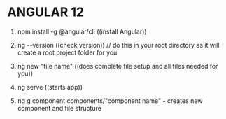 # ANGULAR 12

1. npm install -g @angular/cli    ((install Angular))

2. ng --version  ((check version))  // do this in your root directory as it will create a root project folder for you

3. ng new "file name"        ((does complete file setup and all files needed for you))

4. ng serve ((starts app))

5. ng g component components/"component name" - creates new component and file structure

